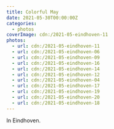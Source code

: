 ```yaml
---
title: Colorful May
date: 2021-05-30T00:00:00Z
categories:
  - photos
coverImage: cdn:/2021-05-eindhoven-11
photos:
  - url: cdn:/2021-05-eindhoven-11
  - url: cdn:/2021-05-eindhoven-06
  - url: cdn:/2021-05-eindhoven-09
  - url: cdn:/2021-05-eindhoven-16
  - url: cdn:/2021-05-eindhoven-14
  - url: cdn:/2021-05-eindhoven-12
  - url: cdn:/2021-05-eindhoven-04
  - url: cdn:/2021-05-eindhoven-17
  - url: cdn:/2021-05-eindhoven-19
  - url: cdn:/2021-05-eindhoven-20
  - url: cdn:/2021-05-eindhoven-18
---
```


In Eindhoven.

<style>
.fg-2021-05-30-colorful-may {
  grid-template-columns: repeat(3, 1fr);
  grid-template-areas:
    "a a a"
    "b b c"
    "d e f"
    "d g f"
    "h h h"
    "i j k";
}

.fg-2021-05-30-colorful-may > *:nth-child(1) { grid-area: a; }
.fg-2021-05-30-colorful-may > *:nth-child(2) { grid-area: b; }
.fg-2021-05-30-colorful-may > *:nth-child(3) { grid-area: c; }
.fg-2021-05-30-colorful-may > *:nth-child(4) { grid-area: d; }
.fg-2021-05-30-colorful-may > *:nth-child(5) { grid-area: e; }
.fg-2021-05-30-colorful-may > *:nth-child(6) { grid-area: f; }
.fg-2021-05-30-colorful-may > *:nth-child(7) { grid-area: g; }
.fg-2021-05-30-colorful-may > *:nth-child(8) { grid-area: h; }
.fg-2021-05-30-colorful-may > *:nth-child(9) { grid-area: i; }
.fg-2021-05-30-colorful-may > *:nth-child(10) { grid-area: j; }
.fg-2021-05-30-colorful-may > *:nth-child(11) { grid-area: k; }
</style>
